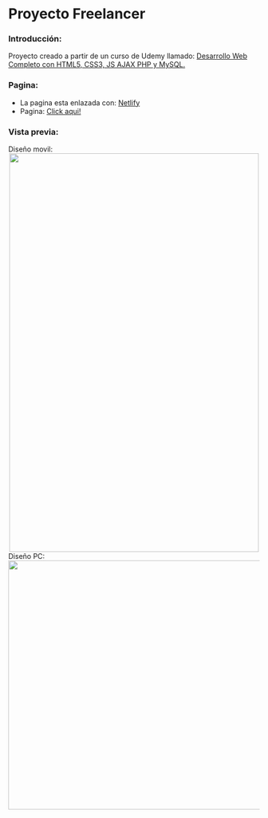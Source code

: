 # Proyecto Freelancer
### Introducción:
Proyecto creado a partir de un curso de Udemy llamado: [Desarrollo Web Completo con HTML5, CSS3, JS AJAX PHP y MySQL.](https://www.udemy.com/course/desarrollo-web-completo-con-html5-css3-js-php-y-mysql/ "Desarrollo Web Completo con HTML5, CSS3, JS AJAX PHP y MySQL")
### Pagina:
- La pagina esta enlazada con: [Netlify](https://www.netlify.com/ "Netlify")
- Pagina: [Click aqui!](https://sitio-web-freelancer1.netlify.app/ "Click aqui!")

### Vista previa:
<p style="margin: 0;">Diseño movil:</p> <p align="center" style="margin: 0;"><img width="500" height="800"   src="https://raw.githubusercontent.com/AriasDaniel7/proyecto-web-freelancer/master/Vista%20Previa/Sitio-web-freelancer1%20-%20Pixel%202%20-%202022-12-25%20at%204.59.24%20P.%C2%A0M..jpg"></p>
<p style="margin: 0;">Diseño PC:</p> <p align="center" style="margin: 0;"><img width="1000" height="500"   src="https://raw.githubusercontent.com/AriasDaniel7/proyecto-web-freelancer/master/Vista%20Previa/Sitio-web-freelancer1%20-%20FUJITSU%20Display%20E24-9%20TOUCH%20-%202022-12-25%20at%204.59.35%20P.%C2%A0M..jpg"></p>